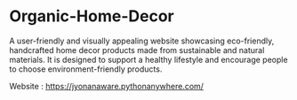 # Organic-Home-Decor
A user-friendly and visually appealing website showcasing eco-friendly, handcrafted home decor products made from sustainable and natural materials.  It is designed to support a healthy lifestyle and encourage people to choose environment-friendly products.

Website : https://jyonanaware.pythonanywhere.com/
